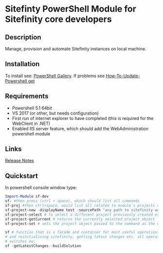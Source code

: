 # Sitefinty PowerShell Module for Sitefinity core developers

## Description

Manage, provision and automate Sitefinity instances on local machine.

## Installation

To install see: [PowerShell Gallery](https://www.powershellgallery.com/packages/sf-dev/). If problems see [How-To-Update-Powershell get](https://docs.microsoft.com/en-us/powershell/gallery/installing-psget)

## Requirements

- Powershell 5.1 64bit
- VS 2017 (or other, but needs configuration)
- First run of internet explorer to have completed (this is required for the WebClient in .NET)
- Enabled IIS server feature, which should add the WebAdministration powershell module

## Links

[Release Notes](./sf-dev/sf-dev.psd1)

## Quickstart
In powershell console window type:
``` PowerShell
Import-Module sf-dev
sf- #then press (ctrl + space), which should list all commands
sf-proj #then ctrl+space, would list all related to module`s projects commands etc.
sf-project-new -displayName test -sourcePath "any path to sitefinity web app zip or tfs branch" # this creates a new project, in case of tfs branch a separate workspace. It is automatically selected for the current session. All commands that are executed in the powershell session are modifying the currently selected project - it should be displayed on the prompt and on the console status bar.
sf-project-select # to select a different project previously created etc.
sf-project-getCurrent # returns the currently selected project object
sf-project-set # sets the project object passed to the command as the current 

sf # function that is a facade and container for most useful operations regarding resetting 
# and reinitializing sitefinity, getting latest changes etc. all operations are passed as
# switches ex:
sf -getLatestChanges -buildSolution
```

